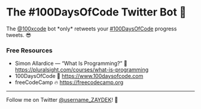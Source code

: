 # The #100DaysOfCode Twitter Bot 🤖

The [@100xcode](https://twitter.com/100xcode) bot \*only\* retweets your [#100DaysOfCode](https://twitter.com/hashtag/100DaysOfCode) progress tweets. 😎

<!-- The bot’s code is open source (written in Go) and hosted on Google Cloud Platform using an _almost free_ virtual machine. Still, the bot is deployed using Docker, making deployments 100% serverless. If you’re curious about any of this, you’re more than welcome to [DM me on Twitter](https://twitter.com/username_ZAYDEK). Please also DM me concerning abuse. -->

### Free Resources

- Simon Allardice — “What Is Programming?” 💯 https://pluralsight.com/courses/what-is-programming
- 100DaysOfCode 🌈 https://www.100daysofcode.com
- freeCodeCamp 🔥 https://freecodecamp.org

---

Follow me on Twitter [@username_ZAYDEK](https://twitter.com/username_ZAYDEK)! 🖖
